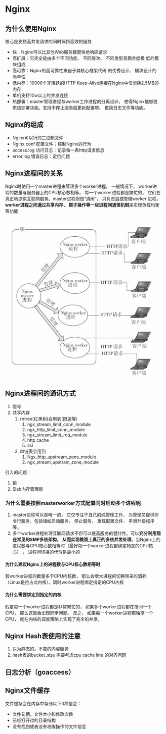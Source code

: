 # Nginx
## 为什么使用Nginx
核心是支持高并发请求的同时保持高效的服务
- 快：Nginx可以比其他Web服务器更快地响应请求
- 高扩展：它完全是由多个不同功能、 不同层次、 不同类型且耦合度极
低的模块组成
- 高可靠：Nginx的高可靠性来自于其核心框架代码
的优秀设计、 模块设计的简单性
- 低内存：10000个非活跃的HTTP Keep-Alive连接在Nginx中仅消耗2.5MB的内存
- 单机支持10w以上的并发连接
- 热部署：master管理进程与worker工作进程的分离设计， 使得Nginx能够提供热部署功能。支持不停止服务就更新配置项、 更换日志文件等功能。


## Nginx的组成
- Nginx可以行的二进制文件
- Nginx.conf 配置文件：控制Nginx的行为
- access.log 访问日志：记录每一条http请求信息
- error.log 错误日志：定位问题


## Nginx进程间的关系
Nginx时使用一个master进程来管理多个worker进程。 一般情况下， worker进程的数量与服务器上的CPU核心数相等。 每一个worker进程都是繁忙的， 它们在真正地提供互联网服务。master进程则很“清闲”， 只负责监控管理worker
进程。**worker进程之间通过共享内存、 原子操作等一些进程间通信机制**来实现负载均衡等功能

![nginx进程间的关系](../../image/nginx进程间的关系.png)

## Nginx进程间的通讯方式
1. 信号
2. 共享内存
   1. rbtree(红黑树)会用到(限速等)
      1. ngx_stream_limit_conn_module
      2. ngx_http_limit_conn_module
      3. ngx_stream_limit_req_module
      4. http cache
      5. ssl
   2. 单链表会用到
      1. Ngx_http_upstream_zone_module
      2. ngx_stream_upstram_zone_module

引入的问题：
1. 锁
2. Slab内存管理器
### 为什么需要按照masterworker方式配置同时启动多个进程呢
1. master进程可以是唯一的， 它仅专注于自己的纯管理工作， 为管理员提供命令行服务，包括诸如启动服务、 停止服务、 重载配置文件、 平滑升级程序等。
2. 多个worker进程处理互联网请求不但可以提高服务的健壮性。可以**充分利用现在常见的SMP多核架构， 从而实现微观上真正的多核并发处理**。当Nginx上的进程数与CPU核心数相等时（最好每一个worker进程都绑定特定的CPU核心） ， 进程间切换的代价是最小的

#### 为什么建议Nginx上的进程数与CPU核心数相等时
若worker进程的数量多于CPU内核数， 那么会增大进程间切换带来的消耗（Linux是抢占式内核）。同时worker进程绑定指定的CPU内核

#### 为什么需要绑定到指定的内核
假定每一个worker进程都是非常繁忙的， 如果多个worker进程都在抢同一个CPU， 那么这就会出现同步问题。 反之， 如果每一个worker进程都独享一个CPU， 就在内核的调度策略上实现了完全的并发。

## Nginx Hash表使用的注意
1. 只为静态的，不变的内容服务
2. hash表的bucket_size 需要考虑cpu cache line 的对齐问题


## 日志分析（goaccess）
## Nginx文件缓存
文件缓存会在内存中存储以下3种信息：
- 文件句柄，文件大小和修改次数
- 已经打开过的目录结构
- 没有找到或者没有权限操作的文件信息